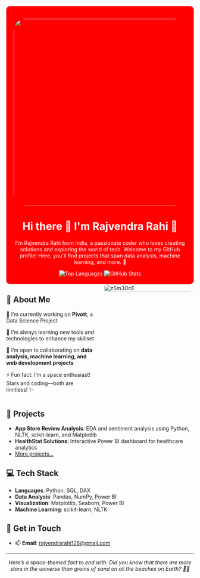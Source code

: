 
<div align="center" style="background-color:red; padding: 20px; border-radius: 10px; color: #ffffff;">
  
  
  <p align="center">
    <img src="https://media.tenor.com/QZIOWXld-s0AAAAM/pretty-sky.gif" style="border-radius: 2rem;" height="500" width="1000"/>
  </p>
  <h1>Hi there 👋 I'm Rajvendra Rahi 🚀</h1>

  <p>I'm Rajvendra Rahi from India, a passionate coder who loves creating solutions and exploring the world of tech. Welcome to my GitHub profile! Here, you'll find projects that span data analysis, machine learning, and more. 🌌</p>
  
  <img src="https://github-readme-stats.vercel.app/api/top-langs/?username=rodyrahi&layout=compact&theme=radical" alt="Top Languages" />
  <img src="https://github-readme-stats.vercel.app/api?username=rodyrahi&show_icons=true&theme=radical" alt="GitHub Stats" />

</div>





<div style="display: flex; align-items: flex-start; gap: 20px;">
  <!-- About Me Section on the Left -->
  <div style="flex: 1;">
    <h2>🚀 About Me</h2>
    <p>🔭 I’m currently working on <strong>Pivott</strong>, a Data Science Project</p>
    <p>🌱 I’m always learning new tools and technologies to enhance my skillset</p>
    <p>👯 I’m open to collaborating on <strong>data analysis, machine learning, and web development projects</strong></p>
    <p>⚡ Fun fact: I’m a space enthusiast! Stars and coding—both are limitless! ✨</p>
  </div>
  
  <!-- Image on the Right -->
  <div style="flex: 1;">
    <img src="https://github.com/user-attachments/assets/aee3c7dc-1905-48c7-bcc8-47bbfe15bc2b" alt="zSm3OcE" style="border-radius: 10px; width: 100%; max-width: 300px;" />
  </div>
</div>




## 🌌 Projects
- **App Store Review Analysis**: EDA and sentiment analysis using Python, NLTK, scikit-learn, and Matplotlib
- **HealthStat Solutions**: Interactive Power BI dashboard for healthcare analytics
- [More projects...](https://github.com/rodyrahi?tab=repositories)

## 💻 Tech Stack
- **Languages**: Python, SQL, DAX
- **Data Analysis**: Pandas, NumPy, Power BI
- **Visualization**: Matplotlib, Seaborn, Power BI
- **Machine Learning**: scikit-learn, NLTK

## 🌠 Get in Touch
- 📫 **Email**: [rajvendrarahi126@gmail.com](mailto:rajvendrarahi126@gmail.com)

---

<div align="center">
  <em>Here’s a space-themed fact to end with: Did you know that there are more stars in the universe than grains of sand on all the beaches on Earth? 🌌✨</em>
</div>


